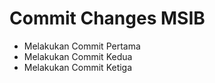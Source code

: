 # Commit Changes MSIB

- Melakukan Commit Pertama
- Melakukan Commit Kedua
- Melakukan Commit Ketiga
